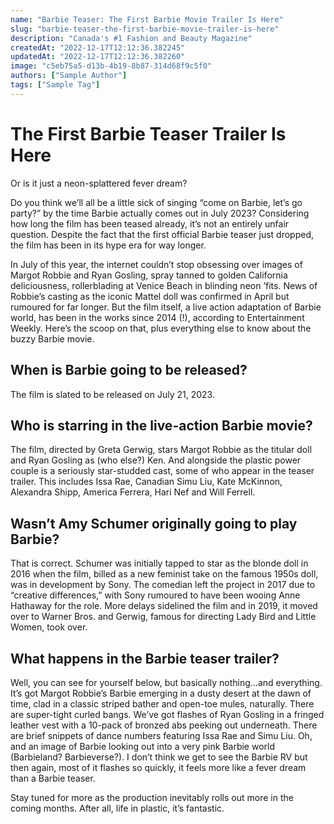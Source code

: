```yaml
---
name: "Barbie Teaser: The First Barbie Movie Trailer Is Here"
slug: "barbie-teaser-the-first-barbie-movie-trailer-is-here"
description: "Canada's #1 Fashion and Beauty Magazine"
createdAt: "2022-12-17T12:12:36.382245"
updatedAt: "2022-12-17T12:12:36.382260"
image: "c5eb75a5-d13b-4b19-8b87-314d68f9c5f0"
authors: ["Sample Author"]
tags: ["Sample Tag"]
---
```

The First Barbie Teaser Trailer Is Here
=======================================

Or is it just a neon-splattered fever dream? 

Do you think we’ll all be a little sick of singing “come on Barbie, let’s go party?” by the time Barbie actually comes out in July 2023? Considering how long the film has been teased already, it’s not an entirely unfair question. Despite the fact that the first official Barbie teaser just dropped, the film has been in its hype era for way longer.

In July of this year, the internet couldn’t stop obsessing over images of Margot Robbie and Ryan Gosling, spray tanned to golden California deliciousness, rollerblading at Venice Beach in blinding neon ’fits. News of Robbie’s casting as the iconic Mattel doll was confirmed in April but rumoured for far longer. But the film itself, a live action adaptation of Barbie world, has been in the works since 2014 (!), according to Entertainment Weekly. Here’s the scoop on that, plus everything else to know about the buzzy Barbie movie.

When is Barbie going to be released?
------------------------------------

The film is slated to be released on July 21, 2023.

Who is starring in the live-action Barbie movie?
------------------------------------------------

The film, directed by Greta Gerwig, stars Margot Robbie as the titular doll and Ryan Gosling as (who else?) Ken. And alongside the plastic power couple is a seriously star-studded cast, some of who appear in the teaser trailer. This includes Issa Rae, Canadian Simu Liu, Kate McKinnon, Alexandra Shipp, America Ferrera, Hari Nef and Will Ferrell.

Wasn’t Amy Schumer originally going to play Barbie?
---------------------------------------------------

That is correct. Schumer was initially tapped to star as the blonde doll in 2016 when the film, billed as a new feminist take on the famous 1950s doll, was in development by Sony. The comedian left the project in 2017 due to “creative differences,” with Sony rumoured to have been wooing Anne Hathaway for the role. More delays sidelined the film and in 2019, it moved over to Warner Bros. and Gerwig, famous for directing Lady Bird and Little Women, took over.

What happens in the Barbie teaser trailer?
------------------------------------------

Well, you can see for yourself below, but basically nothing…and everything. It’s got Margot Robbie’s Barbie emerging in a dusty desert at the dawn of time, clad in a classic striped bather and open-toe mules, naturally. There are super-tight curled bangs. We’ve got flashes of Ryan Gosling in a fringed leather vest with a 10-pack of bronzed abs peeking out underneath. There are brief snippets of dance numbers featuring Issa Rae and Simu Liu. Oh, and an image of Barbie looking out into a very pink Barbie world (Barbieland? Barbieverse?). I don’t think we get to see the Barbie RV but then again, most of it flashes so quickly, it feels more like a fever dream than a Barbie teaser.

Stay tuned for more as the production inevitably rolls out more in the coming months. After all, life in plastic, it’s fantastic.

